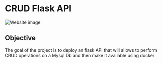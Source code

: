 # CRUD Flask API
<img src="" alt="Website image">


<!-- ## Table of contents 

- [Objective](#Objective)
<!-- - [Overview](#Overview)
- [Technologies Used ](#technologies-used)
- [Methodology](#project-description)
- [Results](#project-results)
-->
## Objective
The goal of the project is to deploy an flask API that will allows to perform CRUD operations on a Mysql Db and then make it available using docker 
<!--[(Back to top)](#Table-of-contents) -->

<!--
## Overview

[(Back to top)](#Table-of-contents)

## Technologies used
[(Back to top)](#Table-of-contents)

!['Python'](https://img.shields.io/badge/-Python-green)
!['Jupyter'](https://img.shields.io/badge/-Jupyter%20Notebook-orange)
!['Pandas'](https://img.shields.io/badge/-pandas-blue)
!['Numpy'](
https://img.shields.io/badge/-numpy-red)
!['Sklearn'](https://img.shields.io/badge/-Sklearn-orange)
!['Matplotlib'](https://img.shields.io/badge/-Matplotlib-blue) -->

<!--
## Methodology
[(Back to top)](#Table-of-contents)

### Dataset 

## Results -->




